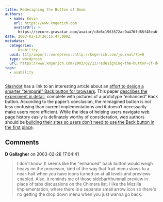 ```yaml
---
title: Redesigning the Button of Doom
authors:
  - name: Kevin
    url: https://www.kmgerich.com
    avatarUrl: >-
      https://secure.gravatar.com/avatar/c8d6c1963572ac9a476fd65f48ea6f3a1741d7ed3b6520563cf90cb984419f86?s=96&d=mm&r=g
date: 2003-02-13T20:16:47.000Z
metadata:
  categories:
    - Usability
  uuid: 11ty/import::wordpress::http://kmgerich.com/journal/?p=6
  type: wordpress
  url: https://www.kmgerich.com/2003/02/13/redesigning-the-button-of-doom/
tags:
  - usability
---
```

[Slashdot](http://www.slashdot.org) has a link to an interesting article about an [effort to design a smarter “temporal” Back button for browsers](http://www.info-arch.org/lists/sigia-l/0102/0396.html). This paper [describes the experiment in detail](http://www.cosc.canterbury.ac.nz/~andy/papers/backEval.pdf), complete with pictures of a prototype “enhanced” Back button. According to the paper’s conclusion, the reimagined button is not less confusing than current implementations and it doesn’t necessarily make users more efficient. While the idea of helping users navigate web page history easily is definately worthy of consideration, web authors should be [building their sites so users don’t need to use the Back button in the first place](http://www.info-arch.org/lists/sigia-l/0102/0396.html).

## Comments

**D Gallagher** on 2003-02-28 17:04:41
> I don't know. It seems like the "enhanced" back button would weigh heavy on the processor, kind of the way that fruit menu slows to a near-halt when you have icons turned on at all levels and previews enabled. Also, it reminds me of those sidebar/thumnail preview in place of tabs discussions on the Chimera list. I like the Mozilla implementation, where there is a separate small arrow icon so there's no getting the drop down menu when you just wanna go back.
